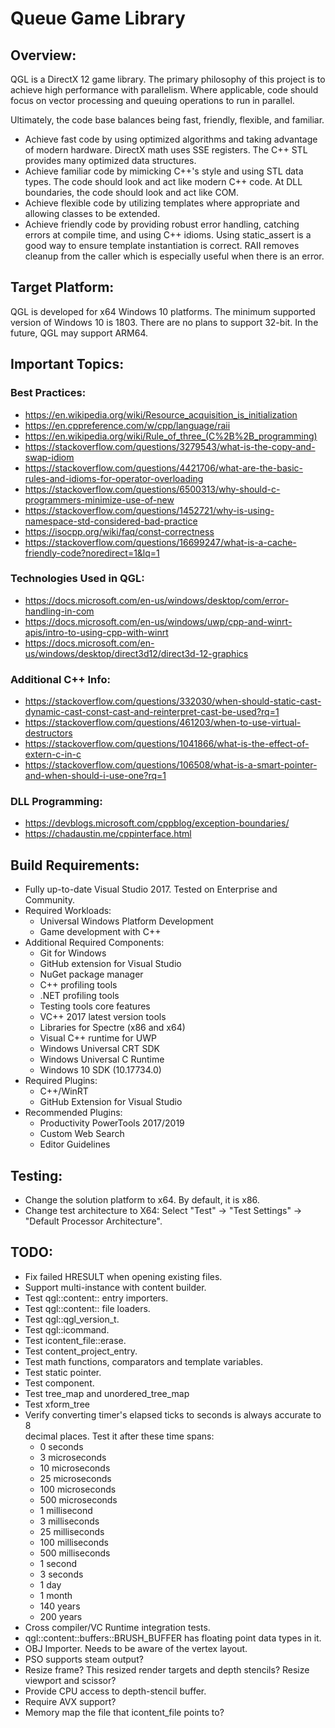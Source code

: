 Queue Game Library
==================
## Overview:
QGL is a DirectX 12 game library. The primary philosophy of this project is to 
achieve high performance with parallelism. Where applicable, code should focus 
on vector processing and queuing operations to run in parallel.

Ultimately, the code base balances being fast, friendly, flexible, and 
familiar.
* Achieve fast code by using optimized algorithms and taking advantage of 
  modern hardware. DirectX math uses SSE registers. The C++ STL provides many 
  optimized data structures.
* Achieve familiar code by mimicking C++'s style and using STL data types. The 
  code should look and act like modern C++ code. At DLL boundaries, the code 
  should look and act like COM.
* Achieve flexible code by utilizing templates where appropriate and allowing 
  classes to be extended. 
* Achieve friendly code by providing robust error handling, catching errors at 
  compile time, and using C++ idioms. Using static_assert is a good way to 
  ensure template instantiation is correct. RAII removes cleanup from the 
  caller which is especially useful when there is an error.

## Target Platform:
QGL is developed for x64 Windows 10 platforms. The minimum supported version of
Windows 10 is 1803. There are no plans to support 32-bit. In the future, QGL 
may support ARM64.

## Important Topics:
### Best Practices:
* https://en.wikipedia.org/wiki/Resource_acquisition_is_initialization
* https://en.cppreference.com/w/cpp/language/raii
* https://en.wikipedia.org/wiki/Rule_of_three_(C%2B%2B_programming)
* https://stackoverflow.com/questions/3279543/what-is-the-copy-and-swap-idiom
* https://stackoverflow.com/questions/4421706/what-are-the-basic-rules-and-idioms-for-operator-overloading
* https://stackoverflow.com/questions/6500313/why-should-c-programmers-minimize-use-of-new
* https://stackoverflow.com/questions/1452721/why-is-using-namespace-std-considered-bad-practice
* https://isocpp.org/wiki/faq/const-correctness
* https://stackoverflow.com/questions/16699247/what-is-a-cache-friendly-code?noredirect=1&lq=1

### Technologies Used in QGL:
* https://docs.microsoft.com/en-us/windows/desktop/com/error-handling-in-com
* https://docs.microsoft.com/en-us/windows/uwp/cpp-and-winrt-apis/intro-to-using-cpp-with-winrt
* https://docs.microsoft.com/en-us/windows/desktop/direct3d12/direct3d-12-graphics

### Additional C++ Info:
* https://stackoverflow.com/questions/332030/when-should-static-cast-dynamic-cast-const-cast-and-reinterpret-cast-be-used?rq=1
* https://stackoverflow.com/questions/461203/when-to-use-virtual-destructors
* https://stackoverflow.com/questions/1041866/what-is-the-effect-of-extern-c-in-c
* https://stackoverflow.com/questions/106508/what-is-a-smart-pointer-and-when-should-i-use-one?rq=1

### DLL Programming:
* https://devblogs.microsoft.com/cppblog/exception-boundaries/
* https://chadaustin.me/cppinterface.html

## Build Requirements:
* Fully up-to-date Visual Studio 2017. Tested on Enterprise and Community.
* Required Workloads:
    * Universal Windows Platform Development
    * Game development with C++
* Additional Required Components:
    * Git for Windows
    * GitHub extension for Visual Studio
    * NuGet package manager
    * C++ profiling tools
    * .NET profiling tools
    * Testing tools core features
    * VC++ 2017 latest version tools
    * Libraries for Spectre (x86 and x64)
    * Visual C++ runtime for UWP
    * Windows Universal CRT SDK
    * Windows Universal C Runtime
    * Windows 10 SDK (10.17734.0)
* Required Plugins:
    * C++/WinRT  
    * GitHub Extension for Visual Studio  
* Recommended Plugins:
    * Productivity PowerTools 2017/2019
    * Custom Web Search
    * Editor Guidelines

## Testing:
* Change the solution platform to x64. By default, it is x86.
* Change test architecture to X64: Select "Test" -> "Test Settings" -> 
  "Default Processor Architecture".

## TODO:
* Fix failed HRESULT when opening existing files.
* Support multi-instance with content builder.
* Test qgl::content:: entry importers.
* Test qgl::content:: file loaders.
* Test qgl::qgl_version_t.
* Test qgl::icommand.
* Test icontent_file::erase.
* Test content_project_entry.
* Test math functions, comparators and template variables.
* Test static pointer.
* Test component.
* Test tree_map and unordered_tree_map
* Test xform_tree
* Verify converting timer's elapsed ticks to seconds is always accurate to 8  
  decimal places. 
  Test it after these time spans:  
  * 0 seconds
  * 3 microseconds
  * 10 microseconds
  * 25 microseconds
  * 100 microseconds
  * 500 microseconds
  * 1 millisecond
  * 3 milliseconds
  * 25 milliseconds
  * 100 milliseconds
  * 500 milliseconds
  * 1 second
  * 3 seconds
  * 1 day
  * 1 month
  * 140 years
  * 200 years
* Cross compiler/VC Runtime integration tests.
* qgl::content::buffers::BRUSH_BUFFER has floating point data types in it.
* OBJ Importer. Needs to be aware of the vertex layout.
* PSO supports steam output?
* Resize frame? This resized render targets and depth stencils? Resize viewport 
  and scissor?
* Provide CPU access to depth-stencil buffer.
* Require AVX support?
* Memory map the file that icontent_file points to?
